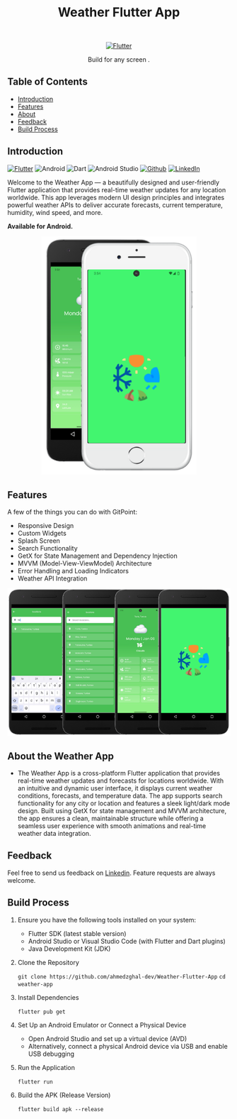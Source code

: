 <h1 align="center"> Weather Flutter App </h1> <br>
<p align="center">
  <a href="https://flutter.dev/">
    <img alt="Flutter" title="Flutter" src="https://storage.googleapis.com/cms-storage-bucket/ec64036b4eacc9f3fd73.svg" width="450">
  </a>
</p>

<p align="center">
  Build for any screen .
</p>


<!-- START doctoc generated TOC please keep comment here to allow auto update -->
<!-- DON'T EDIT THIS SECTION, INSTEAD RE-RUN doctoc TO UPDATE -->
## Table of Contents

- [Introduction](#introduction)
- [Features](#features)
- [About](#about)
- [Feedback](#feedback)
- [Build Process](#build-process)

<!-- END doctoc generated TOC please keep comment here to allow auto update -->

## Introduction

[![Flutter](https://img.shields.io/badge/Flutter-02569B?style=for-the-badge&logo=flutter&logoColor=white)](https://flutter.dev/)
![Android](https://img.shields.io/badge/Android-3DDC84?style=for-the-badge&logo=android&logoColor=white)
![Dart](https://img.shields.io/badge/Dart-0175C2?style=for-the-badge&logo=dart&logoColor=white)
![Android Studio](https://img.shields.io/badge/Android_Studio-3DDC84?style=for-the-badge&logo=android-studio&logoColor=white)
[![Github](https://img.shields.io/badge/GitHub-100000?style=for-the-badge&logo=github&logoColor=white)](https://github.com/ahmedzghal-dev)
[![LinkedIn](https://img.shields.io/badge/LinkedIn-0077B5?style=for-the-badge&logo=linkedin&logoColor=white)](https://www.linkedin.com/in/ahmed-zghal/)


Welcome to the Weather App — a beautifully designed and user-friendly Flutter application that provides real-time weather updates for any location worldwide. This app leverages modern UI design principles and integrates powerful weather APIs to deliver accurate forecasts, current temperature, humidity, wind speed, and more.

**Available for Android.**

<p align="center">
  <img src = "assets/demo/img1.png" width=350>
</p>

## Features

A few of the things you can do with GitPoint:

* Responsive Design
* Custom Widgets
* Splash Screen
* Search Functionality
* GetX for State Management and Dependency Injection
* MVVM (Model-View-ViewModel) Architecture
* Error Handling and Loading Indicators
* Weather API Integration


<p align="center">
  <img src = "assets/demo/img2.png" width=700>
</p>


## About the Weather App

- The Weather App is a cross-platform Flutter application that provides real-time weather updates and forecasts for locations worldwide. With an intuitive and dynamic user interface, it displays current weather conditions, forecasts, and temperature data. The app supports search functionality for any city or location and features a sleek light/dark mode design. Built using GetX for state management and MVVM architecture, the app ensures a clean, maintainable structure while offering a seamless user experience with smooth animations and real-time weather data integration.



## Feedback

Feel free to send us feedback on [Linkedin](https://www.linkedin.com/in/ahmed-zghal/). Feature requests are always welcome.



## Build Process

1. Ensure you have the following tools installed on your system:
    - Flutter SDK (latest stable version)
    - Android Studio or Visual Studio Code (with Flutter and Dart plugins)
    - Java Development Kit (JDK)

2. Clone the Repository

    ``` git clone https://github.com/ahmedzghal-dev/Weather-Flutter-App ```
    ``` cd weather-app  ```

3. Install Dependencies
    
    ``` flutter pub get ```

4. Set Up an Android Emulator or Connect a Physical Device
    - Open Android Studio and set up a virtual device (AVD)
    - Alternatively, connect a physical Android device via USB and enable USB debugging

5. Run the Application
    
    ``` flutter run  ```

6. Build the APK (Release Version)

    ```flutter build apk --release  ```


